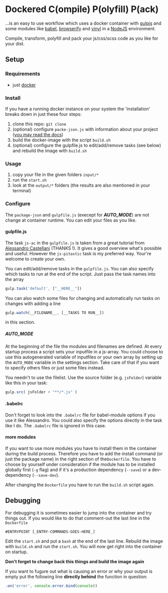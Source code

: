 # Dockered C(ompile) P(olyfill) P(ack)

...is an easy to use workflow which uses a docker container with <a href="https://gulpjs.com/">gulpjs</a> and some modules like <a href="https://babeljs.io">babel</a>, <a href="https://browserify.org">browserify</a> and <a href="https://github.com/gulpjs/vinyl">vinyl</a> in a <a href="https://nodejs.org/">NodeJS</a> environment.

Compile, transform, polyfill and pack your js/css/scss code as you like for your dist.

## Setup

### Requirements

- just <a href="https://docker.io">docker</a>

### Install

If you have a running docker instance on your system the 'installation' breaks down in just these four steps:

1. clone this repo: `git clone`
2. (optional) configure `packe-json.js` with information about your project (<a href="https://docs.npmjs.com/files/package.json">you may read the docs</a>)
3. build the docker-image with the script `build.sh`
4. (optional) configure the gulpfile.js to edit/add/remove tasks (see below) and rebuild the image with `build.sh`

### Usage

1. copy your file in the given folders `input/*`
2. run the `start.sh`
3. look at the `output/*` folders (the results are also mentioned in your terminal)

### Configure

The `package-json` and `gulpfile.js` (execept for ***AUTO_MODE***) are not change at container runtime. You can edit your files as you like.

#### gulpfile.js

The task `js-ac` in the `gulpfile.js` is taken from a great tutorial from <a href="https://www.youtube.com/watch?v=ax0ykSVPufs">Alessandro Castellani</a> (THANKS !). It gives a good overview what's possible and useful. However the `js-pitastic` task is my preferred way. Your're welcome to create your own.

You can edit/add/remove tasks in the `gulpfile.js`. You can also specify which tasks to run at the end of the script. Just pass the task names into the array

```javascript
gulp.task('default', ["__HERE__"])
```

You can also watch some files for changing and automatically run tasks on changes with adding a line

```javascript
gulp.watch(__FILENAME__, [__TASKS TO RUN__])
```

in this section.

##### AUTO_MODE

At the beginning of the file the modules and filenames are defined. At every startup process a script sets your inputfile in a js-array. You could choose to use this autogenerated variable of inputfiles or your own array by setting up the `AUTO_MODE` variable in the settings section. Take care of that if you want to specify others files or just some files instead.

You needn't to use the filelist. Use the source folder (e.g. `jsFolder`) variable like this in your task:

```javascript
gulp.src( jsFolder + "**/*.js" )
```

#### .babelrc

Don't forget to look into the `.babelrc` file for babel-module options if you use it like Alessandro. You could also specify the options directly in the task like I do. The `.babelrc` file is ignored in this case.

#### more modules

If you want to use more modules you have to install them in the container during the build process. Therefore you have to add the install command (or just the package name) in the right section of the`Dockerfile`. You have to choose by yourself under consideration if the module has to be installed globally first (`-g` flag) and if it's a production dependency (`--save`) or a dev-dependency (`--save-dev`).

After changing the `Dockerfile` you have to run the `build.sh` script again.

## Debugging

For debugging it is sometimes easier to jump into the container and try things out. If you would like to do that comment-out the last line in the `Dockerfile`

```
#ENTRYPOINT [_ENTRY-COMMANDS-GOES-HERE_]
```

Edit the `start.sh` and put a `bash` at the end of the last line. Rebuild the image with `build.sh` and run the `start.sh`. You will now get right into the container on startup.

**Don't forget to change back this things and build the image again**

If you want to fugure out what is causing an error or why your output is empty put the following line **directly behind** the function in question:

```javascript
.on('error', console.error.bind(console))
```
